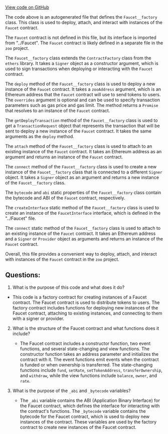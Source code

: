 [View code on GitHub](zoo-labs/zoo/blob/master/contracts/types/factories/Faucet__factory.ts)

The code above is an autogenerated file that defines the `Faucet__factory` class. This class is used to deploy, attach, and interact with instances of the `Faucet` contract. 

The `Faucet` contract is not defined in this file, but its interface is imported from "../Faucet". The `Faucet` contract is likely defined in a separate file in the `zoo` project. 

The `Faucet__factory` class extends the `ContractFactory` class from the `ethers` library. It takes a `Signer` object as a constructor argument, which is used to sign transactions when deploying or interacting with the `Faucet` contract. 

The `deploy` method of the `Faucet__factory` class is used to deploy a new instance of the `Faucet` contract. It takes a `zooAddress` argument, which is an Ethereum address that the `Faucet` contract will use to send tokens to users. The `overrides` argument is optional and can be used to specify transaction parameters such as gas price and gas limit. The method returns a `Promise` that resolves to an instance of the `Faucet` contract. 

The `getDeployTransaction` method of the `Faucet__factory` class is used to get a `TransactionRequest` object that represents the transaction that will be sent to deploy a new instance of the `Faucet` contract. It takes the same arguments as the `deploy` method. 

The `attach` method of the `Faucet__factory` class is used to attach to an existing instance of the `Faucet` contract. It takes an Ethereum address as an argument and returns an instance of the `Faucet` contract. 

The `connect` method of the `Faucet__factory` class is used to create a new instance of the `Faucet__factory` class that is connected to a different `Signer` object. It takes a `Signer` object as an argument and returns a new instance of the `Faucet__factory` class. 

The `bytecode` and `abi` static properties of the `Faucet__factory` class contain the bytecode and ABI of the `Faucet` contract, respectively. 

The `createInterface` static method of the `Faucet__factory` class is used to create an instance of the `FaucetInterface` interface, which is defined in the "../Faucet" file. 

The `connect` static method of the `Faucet__factory` class is used to attach to an existing instance of the `Faucet` contract. It takes an Ethereum address and a `Signer` or `Provider` object as arguments and returns an instance of the `Faucet` contract. 

Overall, this file provides a convenient way to deploy, attach, and interact with instances of the `Faucet` contract in the `zoo` project.
## Questions: 
 1. What is the purpose of this code and what does it do?
   - This code is a factory contract for creating instances of a Faucet contract. The Faucet contract is used to distribute tokens to users. The factory contract includes functions for deploying new instances of the Faucet contract, attaching to existing instances, and connecting to them with a signer or provider.

2. What is the structure of the Faucet contract and what functions does it include?
   - The Faucet contract includes a constructor function, two event functions, and several state-changing and view functions. The constructor function takes an address parameter and initializes the contract with it. The event functions emit events when the contract is funded or when ownership is transferred. The state-changing functions include `fund`, `setRate`, `setTokenAddress`, `transferOwnership`, and `withdraw`, while the view functions include `balance`, `owner`, and `rate`.

3. What is the purpose of the `_abi` and `_bytecode` variables?
   - The `_abi` variable contains the ABI (Application Binary Interface) for the Faucet contract, which defines the interface for interacting with the contract's functions. The `_bytecode` variable contains the bytecode for the Faucet contract, which is used to deploy new instances of the contract. These variables are used by the factory contract to create new instances of the Faucet contract.
